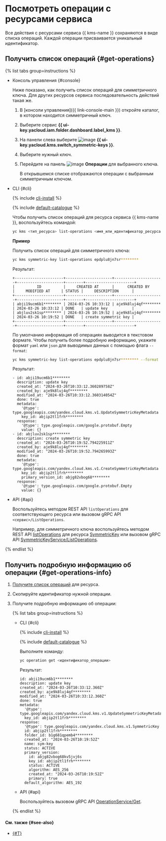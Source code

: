 # Посмотреть операции с ресурсами сервиса

Все действия с ресурсами сервиса {{ kms-name }} сохраняются в виде списка операций. Каждой операции присваивается уникальный идентификатор.

## Получить список операций {#get-operations}

{% list tabs group=instructions %}

- Консоль управления {#console}

  Ниже показано, как получить список операций для симметричного ключа. Для других ресурсов сервиса последовательность действий такая же.

  1. В [консоли управления]({{ link-console-main }}) откройте каталог, в котором находится симметричный ключ.
  1. Выберите сервис **{{ ui-key.yacloud.iam.folder.dashboard.label_kms }}**.
  1. На панели слева выберите ![image](../../_assets/console-icons/key.svg) **{{ ui-key.yacloud.kms.switch_symmetric-keys }}**.
  1. Выберите нужный ключ.
  1. Перейдите на панель ![image](../../_assets/console-icons/list-check.svg) **Операции** для выбранного ключа.

     В открывшемся списке отображаются операции с выбранным симметричным ключом.

- CLI {#cli}

  {% include [cli-install](../../_includes/cli-install.md) %}

  {% include [default-catalogue](../../_includes/default-catalogue.md) %}

  Чтобы получить список операций для ресурса сервиса {{ kms-name }}, воспользуйтесь командой:

  ```bash
  yc kms <тип_ресурса> list-operations <имя_или_идентификатор_ресурса>
  ```

  **Пример**

  Получить список операций для симметричного ключа:

  ```bash
  yc kms symmetric-key list-operations epdplu8jn7sr********
  ```

  Результат:

  ```text
  +----------------------+---------------------+----------------------+---------------------+--------+----------------------+
  |          ID          |     CREATED AT      |      CREATED BY      |     MODIFIED AT     | STATUS |     DESCRIPTION      |
  +----------------------+---------------------+----------------------+---------------------+--------+----------------------+
  | abji19ucm6b1******** | 2024-03-26 10:33:12 | aje9k8luj4qf******** | 2024-03-26 10:33:12 | DONE   | update key           |
  | abjluv2sk1sp******** | 2024-03-26 10:19:52 | aje9k8luj4qf******** | 2024-03-26 10:19:52 | DONE   | create symmetric key |
  +----------------------+---------------------+----------------------+---------------------+--------+----------------------+
  ```

  По умолчанию информация об операциях выводится в текстовом формате. Чтобы получить более подробную информацию, укажите формат `yaml` или `json` для выводимых данных с помощью флага `--format`:

  ```bash
  yc kms symmetric-key list-operations epdplu8jn7sr******** --format yaml
  ```

  Результат:

  ```text
  - id: abji19ucm6b1********
    description: update key
    created_at: "2024-03-26T10:33:12.360289758Z"
    created_by: aje9k8luj4qf********
    modified_at: "2024-03-26T10:33:12.360314054Z"
    done: true
    metadata:
      '@type': type.googleapis.com/yandex.cloud.kms.v1.UpdateSymmetricKeyMetadata
      key_id: abjip2tl1frh********
    response:
      '@type': type.googleapis.com/google.protobuf.Empty
      value: {}
  - id: abjluv2sk1sp********
    description: create symmetric key
    created_at: "2024-03-26T10:19:52.794225911Z"
    created_by: aje9k8luj4qf********
    modified_at: "2024-03-26T10:19:52.794265993Z"
    done: true
    metadata:
      '@type': type.googleapis.com/yandex.cloud.kms.v1.CreateSymmetricKeyMetadata
      key_id: abjip2tl1frh********
      primary_version_id: abjg82vbog68********
    response:
      '@type': type.googleapis.com/google.protobuf.Empty
      value: {}
  ```

- API {#api}

  Воспользуйтесь методом REST API `listOperations` для соответствующего ресурса или вызовом gRPC API `<сервис>/ListOperations`.

  Например, для симметричного ключа воспользуйтесь методом REST API [listOperations](../api-ref/SymmetricKey/listOperations.md) для ресурса [SymmetricKey](../api-ref/SymmetricKey/index.md) или вызовом gRPC API [SymmetricKeyService/ListOperations](../api-ref/grpc/symmetric_key_service.md#ListOperations).

{% endlist %}

## Получить подробную информацию об операции {#get-operations-info}

1. [Получите список операций](#get-operations) для ресурса.
1. Скопируйте идентификатор нужной операции.
1. Получите подробную информацию об операции:

    {% list tabs group=instructions %}

    - CLI {#cli}

      {% include [cli-install](../../_includes/cli-install.md) %}

      {% include [default-catalogue](../../_includes/default-catalogue.md) %}

      Выполните команду:

      ```bash
      yc operation get <идентификатор_операции>
      ```

      Результат:

      ```text
      id: abji19ucm6b1********
      description: update key
      created_at: "2024-03-26T10:33:12.360Z"
      created_by: aje9k8luj4qf********
      modified_at: "2024-03-26T10:33:12.360Z"
      done: true
      metadata:
        '@type': type.googleapis.com/yandex.cloud.kms.v1.UpdateSymmetricKeyMetadata
        key_id: abjip2tl1frh********
      response:
        '@type': type.googleapis.com/yandex.cloud.kms.v1.SymmetricKey
        id: abjip2tl1frh********
        folder_id: b1g681qpemb4********
        created_at: "2024-03-26T10:19:52Z"
        name: sym-key
        status: ACTIVE
        primary_version:
          id: abjg82vbog68kv5jvj6s
          key_id: abjip2tl1frh********
          status: ACTIVE
          algorithm: AES_256
          created_at: "2024-03-26T10:19:52Z"
          primary: true
        default_algorithm: AES_192
      ```

   - API {#api}

     Воспользуйтесь вызовом gRPC API [OperationService/Get](../api-ref/grpc/operation_service.md#Get).

   {% endlist %}

#### См. также {#see-also}

* [{#T}](../../api-design-guide/concepts/about-async.md)

